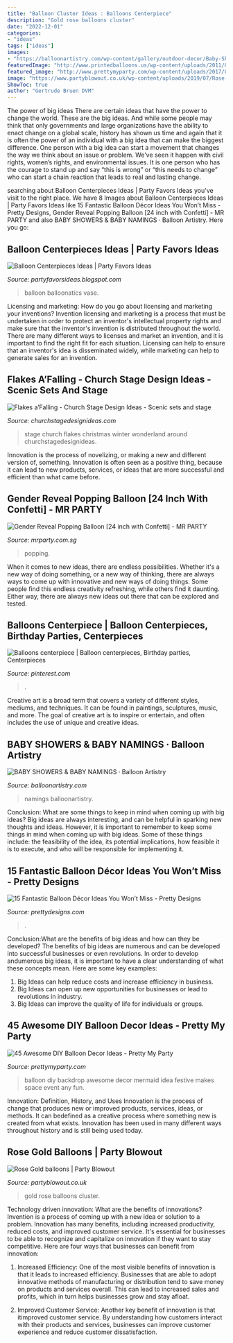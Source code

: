 ```yaml
---
title: "Balloon Cluster Ideas : Balloons Centerpiece"
description: "Gold rose balloons cluster"
date: "2022-12-01"
categories:
- "ideas"
tags: ["ideas"]
images:
- "https://balloonartistry.com/wp-content/gallery/outdoor-decor/Baby-Shower-Twinkle-Theme.jpg"
featuredImage: "http://www.printedballoons.us/wp-content/uploads/2011/07/Very-special-printed-balloon-centerpieces-denver.jpg"
featured_image: "http://www.prettymyparty.com/wp-content/uploads/2017/06/balloon-backdrop-idea-mermaid-party.jpg"
image: "https://www.partyblowout.co.uk/wp-content/uploads/2019/07/Rose-gold-globe-and-confetti-clusters-768x1024.jpg"
ShowToc: true
author: "Gertrude Bruen DVM"
---
```



The power of big ideas
There are certain ideas that have the power to change the world. These are the big ideas. And while some people may think that only governments and large organizations have the ability to enact change on a global scale, history has shown us time and again that it is often the power of an individual with a big idea that can make the biggest difference.
One person with a big idea can start a movement that changes the way we think about an issue or problem. We’ve seen it happen with civil rights, women’s rights, and environmental issues. It is one person who has the courage to stand up and say “this is wrong” or “this needs to change” who can start a chain reaction that leads to real and lasting change.

	

		
searching about Balloon Centerpieces Ideas | Party Favors Ideas you've visit to the right place. We have 8 Images about Balloon Centerpieces Ideas | Party Favors Ideas like 15 Fantastic Balloon Décor Ideas You Won’t Miss - Pretty Designs, Gender Reveal Popping Balloon [24 inch with Confetti] - MR PARTY and also BABY SHOWERS &amp; BABY NAMINGS · Balloon Artistry. Here you go:
		
    
## Balloon Centerpieces Ideas | Party Favors Ideas

<img loading=lazy src="http://www.printedballoons.us/wp-content/uploads/2011/07/Very-special-printed-balloon-centerpieces-denver.jpg" onerror="this.onerror=null;this.src='https://tse1.mm.bing.net/th?id=OIP.l_ACz8GuMRpe1v6_wjXcMgHaJ4&amp;pid=15.1';" alt="Balloon Centerpieces Ideas | Party Favors Ideas">

_Source: partyfavorsideas.blogspot.com_

>balloon balloonatics vase. 

	

Licensing and marketing: How do you go about licensing and marketing your inventions?
Invention licensing and marketing is a process that must be undertaken in order to protect an inventor's intellectual property rights and make sure that the inventor's invention is distributed throughout the world. There are many different ways to licenses and market an invention, and it is important to find the right fit for each situation. Licensing can help to ensure that an inventor's idea is disseminated widely, while marketing can help to generate sales for an invention.

    
## Flakes A’Falling - Church Stage Design Ideas - Scenic Sets And Stage

<img loading=lazy src="https://churchstagedesignideas.com/wp-content/uploads/2014/11/Flakes-aFalling-Stage-Design.jpg" onerror="this.onerror=null;this.src='https://tse1.mm.bing.net/th?id=OIP.UYH03JimzuEcAe7VsGhMbgHaC3&amp;pid=15.1';" alt="Flakes a’Falling - Church Stage Design Ideas - Scenic sets and stage">

_Source: churchstagedesignideas.com_

>stage church flakes christmas winter wonderland around churchstagedesignideas. 

	

Innovation is the process of novelizing, or making a new and different version of, something. Innovation is often seen as a positive thing, because it can lead to new products, services, or ideas that are more successful and efficient than what came before.

    
## Gender Reveal Popping Balloon [24 Inch With Confetti] - MR PARTY

<img loading=lazy src="https://www.mrparty.com.sg/myuploads/2020/10/20201001_080440.jpg" onerror="this.onerror=null;this.src='https://tse2.mm.bing.net/th?id=OIP.WNz7S1CIabJwzNuutWkUrAHaK3&amp;pid=15.1';" alt="Gender Reveal Popping Balloon [24 inch with Confetti] - MR PARTY">

_Source: mrparty.com.sg_

>popping. 

	

When it comes to new ideas, there are endless possibilities. Whether it's a new way of doing something, or a new way of thinking, there are always ways to come up with innovative and new ways of doing things. Some people find this endless creativity refreshing, while others find it daunting. Either way, there are always new ideas out there that can be explored and tested.

    
## Balloons Centerpiece | Balloon Centerpieces, Birthday Parties, Centerpieces

<img loading=lazy src="https://i.pinimg.com/736x/af/04/96/af0496a993839f379995182f38dbb498--balloon-centerpieces-birthday-party-ideas.jpg" onerror="this.onerror=null;this.src='https://tse4.mm.bing.net/th?id=OIP.5P_yUdqu1hogGa5zon5bEQHaJ3&amp;pid=15.1';" alt="Balloons centerpiece | Balloon centerpieces, Birthday parties, Centerpieces">

_Source: pinterest.com_

>. 

	

Creative art is a broad term that covers a variety of different styles, mediums, and techniques. It can be found in paintings, sculptures, music, and more. The goal of creative art is to inspire or entertain, and often includes the use of unique and creative ideas.

    
## BABY SHOWERS &amp; BABY NAMINGS · Balloon Artistry

<img loading=lazy src="https://balloonartistry.com/wp-content/gallery/outdoor-decor/Baby-Shower-Twinkle-Theme.jpg" onerror="this.onerror=null;this.src='https://tse3.mm.bing.net/th?id=OIP.H_UVDpXjVhHHRoCCgAk01wHaFj&amp;pid=15.1';" alt="BABY SHOWERS &amp; BABY NAMINGS · Balloon Artistry">

_Source: balloonartistry.com_

>namings balloonartistry. 

	

Conclusion: What are some things to keep in mind when coming up with big ideas?
Big ideas are always interesting, and can be helpful in sparking new thoughts and ideas. However, it is important to remember to keep some things in mind when coming up with big ideas. Some of these things include: the feasibility of the idea, its potential implications, how feasible it is to execute, and who will be responsible for implementing it.

    
## 15 Fantastic Balloon Décor Ideas You Won’t Miss - Pretty Designs

<img loading=lazy src="http://www.prettydesigns.com/wp-content/uploads/2015/09/15-fantastic-balloon-décor-ideas-you-won’t-miss14.jpg" onerror="this.onerror=null;this.src='https://tse1.mm.bing.net/th?id=OIP.kdWzm9vIIEIJATHmAAec0wHaLH&amp;pid=15.1';" alt="15 Fantastic Balloon Décor Ideas You Won’t Miss - Pretty Designs">

_Source: prettydesigns.com_

>. 

	

Conclusion:What are the benefits of big ideas and how can they be developed?
The benefits of big ideas are numerous and can be developed into successful businesses or even revolutions. In order to develop andumerous big ideas, it is important to have a clear understanding of what these concepts mean. Here are some key examples: 
1. Big Ideas can help reduce costs and increase efficiency in business. 
2. Big Ideas can open up new opportunities for businesses or lead to revolutions in industry. 
3. Big Ideas can improve the quality of life for individuals or groups.

    
## 45 Awesome DIY Balloon Decor Ideas - Pretty My Party

<img loading=lazy src="http://www.prettymyparty.com/wp-content/uploads/2017/06/balloon-backdrop-idea-mermaid-party.jpg" onerror="this.onerror=null;this.src='https://tse3.mm.bing.net/th?id=OIP.7zlbLWRvxTCubOiM_8lI2AHaJ4&amp;pid=15.1';" alt="45 Awesome DIY Balloon Decor Ideas - Pretty My Party">

_Source: prettymyparty.com_

>balloon diy backdrop awesome decor mermaid idea festive makes space event any fun. 

	

Innovation: Definition, History, and Uses
Innovation is the process of change that produces new or improved products, services, ideas, or methods. It can bedefined as a creative process where something new is created from what exists. Innovation has been used in many different ways throughout history and is still being used today.

    
## Rose Gold Balloons | Party Blowout

<img loading=lazy src="https://www.partyblowout.co.uk/wp-content/uploads/2019/07/Rose-gold-globe-and-confetti-clusters-768x1024.jpg" onerror="this.onerror=null;this.src='https://tse3.mm.bing.net/th?id=OIP.5faSLr1FAOcdQUAy4uFXiAHaJ4&amp;pid=15.1';" alt="Rose Gold balloons | Party Blowout">

_Source: partyblowout.co.uk_

>gold rose balloons cluster. 

	

Technology driven innovation: What are the benefits of innovations?
Invention is a process of coming up with a new idea or solution to a problem. Innovation has many benefits, including increased productivity, reduced costs, and improved customer service. It's essential for businesses to be able to recognize and capitalize on innovation if they want to stay competitive. Here are four ways that businesses can benefit from innovation: 
1. Increased Efficiency: One of the most visible benefits of innovation is that it leads to increased efficiency. Businesses that are able to adopt innovative methods of manufacturing or distribution tend to save money on products and services overall. This can lead to increased sales and profits, which in turn helps businesses grow and stay afloat. 

2. Improved Customer Service: Another key benefit of innovation is that itimproved customer service. By understanding how customers interact with their products and services, businesses can improve customer experience and reduce customer dissatisfaction.

